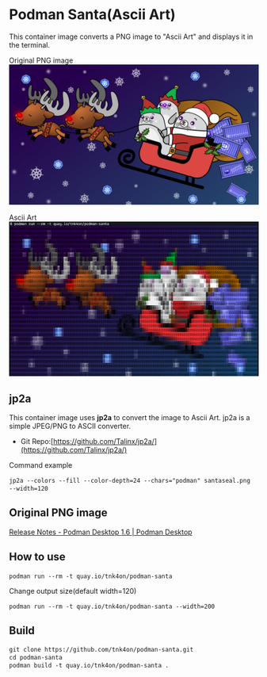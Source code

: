 # Podman Santa(Ascii Art)
This container image converts a PNG image to "Ascii Art" and displays it in the terminal.

Original PNG image
![](santaseal.png)

Ascii Art
![](santaseal-aa.png)


## jp2a
This container image uses **jp2a** to convert the image to Ascii Art.
jp2a is a simple JPEG/PNG to ASCII converter.

- Git Repo:[https://github.com/Talinx/jp2a/](https://github.com/Talinx/jp2a/)

Command example
```
jp2a --colors --fill --color-depth=24 --chars="podman" santaseal.png  --width=120
```

## Original PNG image

[Release Notes - Podman Desktop 1.6 | Podman Desktop](https://podman-desktop.io/blog/podman-desktop-release-1.6)

## How to use
```
podman run --rm -t quay.io/tnk4on/podman-santa
```

Change output size(default width=120)
```
podman run --rm -t quay.io/tnk4on/podman-santa --width=200
```

## Build
```
git clone https://github.com/tnk4on/podman-santa.git
cd podman-santa
podman build -t quay.io/tnk4on/podman-santa .
```